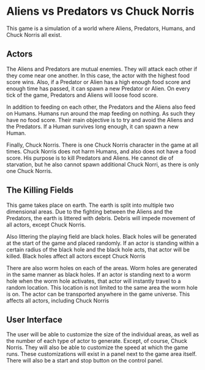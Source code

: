 # Aliens vs Predators vs Chuck Norris

This game is a simulation of a world where Aliens, Predators, Humans, and Chuck
Norris all exist.

## Actors

The Aliens and Predators are mutual enemies. They will attack each other if
they come near one another. In this case, the actor with the highest food score
wins. Also, if a Predator or Alien has a high enough food score and enough time
has passed, it can spawn a new Predator or Alien. On every tick of the game,
Predators and Aliens will loose food score.

In addition to feeding on each other, the Predators and the Aliens also feed on
Humans. Humans run around the map feeding on nothing. As such they have no food
score. Their main objective is to try and avoid the Aliens and the Predators.
If a Human survives long enough, it can spawn a new Human.

Finally, Chuck Norris. There is one Chuck Norris character in the game at
all times. Chuck Norris does not harm Humans, and also does not have a food
score. His purpose is to kill Predators and Aliens. He cannot die of
starvation, but he also cannot spawn additional Chuck Norri, as there is only
one Chuck Norris.

## The Killing Fields

This game takes place on earth. The earth is split into multiple two
dimensional areas. Due to the fighting between the Aliens and the Predators,
the earth is littered with debris. Debris will impede movement of all actors,
except Chuck Norris.

Also littering the playing field are black holes. Black holes will be generated
at the start of the game and placed randomly. If an actor is standing within a
certain radius of the black hole and the black hole acts, that actor will be
killed. Black holes affect all actors except Chuck Norris

There are also worm holes on each of the areas. Worm holes are generated in the
same manner as black holes. If an actor is standing next to a worm hole when
the worm hole activates, that actor will instantly travel to a random location.
This location is not limited to the same area the worm hole is on. The actor
can be transported anywhere in the game universe. This affects all actors,
including Chuck Norris

## User Interface

The user will be able to customize the size of the individual areas, as well as
the number of each type of actor to generate. Except, of course, Chuck Norris.
They will also be able to customize the speed at which the game runs. These
customizations will exist in a panel next to the game area itself. There will
also be a start and stop button on the control panel.
